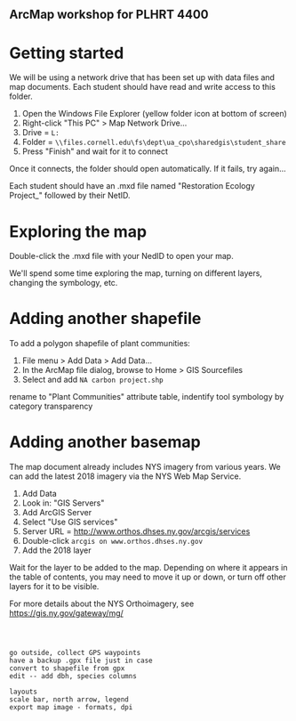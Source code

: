 ## ArcMap workshop for PLHRT 4400


# Getting started

We will be using a network drive that has been set up with data files and map documents.  Each student should have read and write access to this folder.

1. Open the Windows File Explorer (yellow folder icon at bottom of screen)
2. Right-click "This PC" > Map Network Drive...
3. Drive = `L:`
4. Folder = `\\files.cornell.edu\fs\dept\ua_cpo\sharedgis\student_share`
5. Press "Finish" and wait for it to connect

Once it connects, the folder should open automatically.  If it fails, try again...

Each student should have an .mxd file named "Restoration Ecology Project_" followed by their NetID.


# Exploring the map

Double-click the .mxd file with your NedID to open your map.

We'll spend some time exploring the map, turning on different layers, changing the symbology, etc.


# Adding another shapefile

To add a polygon shapefile of plant communities:

1. File menu > Add Data > Add Data...
2. In the ArcMap file dialog, browse to Home > GIS Sourcefiles
3. Select and add `NA carbon project.shp`

rename to "Plant Communities"
attribute table, indentify tool
symbology by category
transparency

# Adding another basemap

The map document already includes NYS imagery from various years.  We can add the latest 2018 imagery via the NYS Web Map Service.

1. Add Data
2. Look in: "GIS Servers"
3. Add ArcGIS Server
4. Select "Use GIS services"
5. Server URL = http://www.orthos.dhses.ny.gov/arcgis/services
6. Double-click `arcgis on www.orthos.dhses.ny.gov`
7. Add the 2018 layer

Wait for the layer to be added to the map.  Depending on where it appears in the table of contents, you may need to move it up or down, or turn off other layers for it to be visible.

For more details about the NYS Orthoimagery, see https://gis.ny.gov/gateway/mg/

```



go outside, collect GPS waypoints
have a backup .gpx file just in case
convert to shapefile from gpx
edit -- add dbh, species columns

layouts
scale bar, north arrow, legend
export map image - formats, dpi
```




